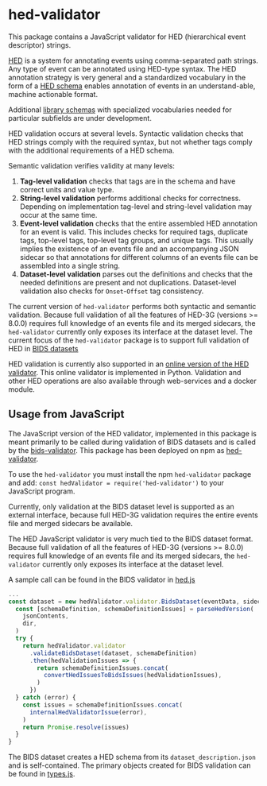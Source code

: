 # hed-validator

This package contains a JavaScript validator for HED (hierarchical event descriptor) strings.

[HED](http://www.hedtags.org/) is a system for annotating events using comma-separated path strings.
Any type of event can be annotated using HED-type syntax.
The HED annotation strategy is very general and a standardized vocabulary in the form of a
[HED schema](https://github.com/hed-standard/hed-specification) enables
annotation of events in an understand-able, machine actionable format.

Additional [library schemas](https://github.com/hed-standard/hed-schema-library) 
with specialized vocabularies needed for particular subfields are under development.

HED validation occurs at several levels.
Syntactic validation checks that HED strings comply with the required syntax,
but not whether tags comply with the additional requirements of a HED schema.

Semantic validation verifies validity at many levels:
1. **Tag-level validation** checks that tags are in the schema
   and have correct units and value type.
2. **String-level validation** performs additional checks for correctness.
   Depending on implementation tag-level and string-level validation may occur at the same time.
3. **Event-level validation** checks that the entire assembled HED annotation for an event is valid.
   This includes checks for required tags, duplicate tags, top-level tags, top-level tag groups,
   and unique tags. This usually implies the existence of an events file and an accompanying JSON sidecar
   so that annotations for different columns of an events file can be assembled into a single string.
4. **Dataset-level validation** parses out the definitions
   and checks that the needed definitions are present and not duplications.
   Dataset-level validation also checks for `Onset`-`Offset` tag consistency.

The current version of `hed-validator` performs both syntactic and semantic validation.
Because full validation of all the features of HED-3G (versions >= 8.0.0) requires full knowledge
of an events file and its merged sidecars, the `hed-validator` currently only exposes its interface
at the dataset level.
The current focus of the `hed-validator` package is to support full validation of HED in
[BIDS datasets](https://bids-specification.readthedocs.io/en/stable/)

HED validation is currently also supported in an [online version of the HED validator](http://hedtools.ucsd.edu/hed).
This online validator is implemented in Python.
Validation and other HED operations are also available through web-services and a docker module.

## Usage from JavaScript

The JavaScript version of the HED validator, implemented in this package is meant primarily to be
called during validation of BIDS datasets and is called by the
[bids-validator](https://github.com/bids-standard/bids-validator).
This package has been deployed on npm as [hed-validator](https://www.npmjs.com/package/hed-validator).

To use the `hed-validator` you must install the npm `hed-validator` package and add:
`const hedValidator = require('hed-validator')` to your JavaScript program.

Currently, only validation at the BIDS dataset level is supported as an external interface,
because full HED-3G validation requires the entire events file and merged sidecars be available.

The HED JavaScript validator is very much tied to the BIDS dataset format.
Because full validation of all the features of HED-3G (versions >= 8.0.0) requires full knowledge
of an events file and its merged sidecars, the `hed-validator` currently only exposes its interface
at the dataset level.

A sample call can be found in the BIDS validator in
[hed.js](https://github.com/bids-standard/bids-validator/blob/94ee5225fdc965afc45f0841ec8013f148048084/bids-validator/validators/events/hed.js#L17)

```javascript
...
const dataset = new hedValidator.validator.BidsDataset(eventData, sidecarData)
  const [schemaDefinition, schemaDefinitionIssues] = parseHedVersion(
    jsonContents,
    dir,
  )
  try {
    return hedValidator.validator
      .validateBidsDataset(dataset, schemaDefinition)
      .then(hedValidationIssues => {
        return schemaDefinitionIssues.concat(
          convertHedIssuesToBidsIssues(hedValidationIssues),
        )
      })
  } catch (error) {
    const issues = schemaDefinitionIssues.concat(
      internalHedValidatorIssue(error),
    )
    return Promise.resolve(issues)
  }
}
```
The BIDS dataset creates a HED schema from its `dataset_description.json` and is self-contained.
The primary objects created for BIDS validation can be found in 
[types.js](https://github.com/hed-standard/hed-javascript/blob/master/validator/bids/types.js).
